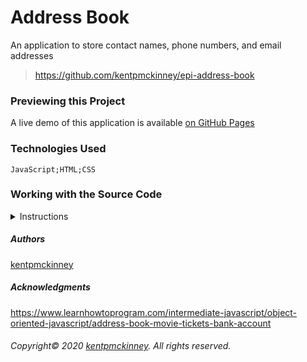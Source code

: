 
# Address Book

An application to store contact names, phone numbers, and email addresses

> https://github.com/kentpmckinney/epi-address-book

### Previewing this Project

A live demo of this application is available [on GitHub Pages](https://kentpmckinney.github.io/epi-address-book)

### Technologies Used

  <code>JavaScript;HTML;CSS</code>

### Working with the Source Code

<details>
  <summary>Instructions</summary>

  <br>
  The following are suggestions to help set up a development environment for this project on MacOS. Steps will differ depending on the operating system.

  ### Prerequisites

  The following software must be installed and properly configured on the target machine. 

  * An updated web browser (Internet Explorer may not be compatible)
* Node.js
* Git (optional)

  ### Setting up a Development Environment

  <ol>
    <li>Download a copy of the source code from: https://github.com/kentpmckinney/epi-address-book
      or clone using the repository link: https://github.com/kentpmckinney/epi-address-book.git</li>
    <li>Navigate to the folder location of the source files in Finder or in the Terminal</li>
    <li>Run the command <code>npm install</code> to download a local cache of the npm packages used by this application</li>
    <li>Build the application with the command <code>npm run build</code></li>
    <li>Start the application with the command <code>npm run start</code></li>
  </ol>

  ### Deployment

  Run the command <code>npm run build</code> to build a production version of the application under <code>./build</code>

</details>

##### Authors

[kentpmckinney](https://github.com/kentpmckinney)

##### Acknowledgments

https://www.learnhowtoprogram.com/intermediate-javascript/object-oriented-javascript/address-book-movie-tickets-bank-account

###### Copyright&copy; 2020 [kentpmckinney](https://github.com/kentpmckinney). All rights reserved.